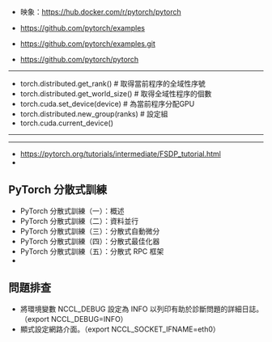 

- 映象：https://hub.docker.com/r/pytorch/pytorch


- https://github.com/pytorch/examples
- https://github.com/pytorch/examples.git
- https://github.com/pytorch/pytorch

---



- torch.distributed.get_rank() # 取得當前程序的全域性序號
- torch.distributed.get_world_size() # 取得全域性程序的個數
- torch.cuda.set_device(device) # 為當前程序分配GPU
- torch.distributed.new_group(ranks) # 設定組
- torch.cuda.current_device()


---








---


- https://pytorch.org/tutorials/intermediate/FSDP_tutorial.html
- 



## PyTorch 分散式訓練



- PyTorch 分散式訓練（一）：概述
- PyTorch 分散式訓練（二）：資料並行
- PyTorch 分散式訓練（三）：分散式自動微分
- PyTorch 分散式訓練（四）：分散式最佳化器
- PyTorch 分散式訓練（五）：分散式 RPC 框架
- 






## 問題排查


- 將環境變數 NCCL_DEBUG 設定為 INFO 以列印有助於診斷問題的詳細日誌。（export NCCL_DEBUG=INFO）
- 顯式設定網路介面。（export NCCL_SOCKET_IFNAME=eth0）



